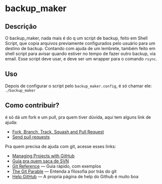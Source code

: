 backup_maker
============

## Descrição
O backup_maker, nada mais é do q um script de backup, feito em Shell Script,
que copia arquivos previamente configurados pelo usuário para um destino de backup.
Contando com ajuda de um lembrete, também feito em shell script para avisar quando
estiver no tempo de fazer outro backup, via email.
Esse script deve usar, e deve ser um wrapper para o comando `rsync`.

## Uso
Depois de configurar o script pelo `backup_maker.config`, é só chamar ele:
`./backup_maker`


## Como contribuir?

é só dá um fork e um pull, pra quem tiver dúvida, aqui tem alguns link de ajuda:

- [Fork, Branch, Track, Squash and Pull Request](http://gun.io/blog/how-to-github-fork-branch-and-pull-request/)
- [Send pull requests](http://help.github.com/send-pull-requests/)

Pra quem precisa de ajuda com git, acesse esses links:
- [Managing Projects with GitHub](http://www.lullabot.com/blog/managing-projects-github)
- [Guia pra quem saca de SVN](https://git.wiki.kernel.org/articles/g/i/t/GitSvnCrashCourse_512d.html)
- [Git Reference](http://gitref.org) — Guia rápido, com exemplos
- [The Git Parable](http://tom.preston-werner.com/2009/05/19/the-git-parable.html) — Entenda a filosofia por trás do git
- [Help GitHub](https://help.github.com/) — A propria página de help do Github é muito boa
